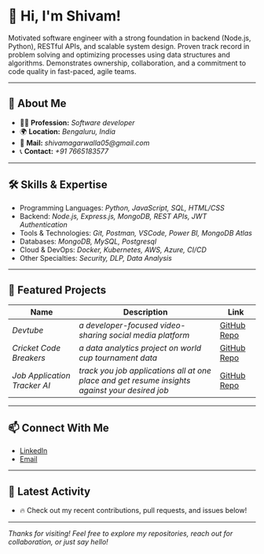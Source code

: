 # 👋 Hi, I'm **Shivam**!

Motivated software engineer with a strong foundation in backend (Node.js, Python), RESTful APIs, and scalable system
design. Proven track record in problem solving and optimizing processes using data structures and algorithms.
Demonstrates ownership, collaboration, and a commitment to code quality in fast-paced, agile teams.

---

## 🚀 About Me

- 🧑‍💻 **Profession:** _Software developer_
- 🌍 **Location:** _Bengaluru, India_
- 📧 **Mail:** _shivamagarwalla05@gmail.com_
- 📞 **Contact:** _+91 7665183577_

---

## 🛠️ Skills & Expertise

- Programming Languages: _Python, JavaScript, SQL, HTML/CSS_
- Backend: _Node.js, Express.js, MongoDB, REST APIs, JWT Authentication_
- Tools & Technologies: _Git, Postman, VSCode, Power BI, MongoDB Atlas_
- Databases: _MongoDB, MySQL, Postgresql_
- Cloud & DevOps: _Docker, Kubernetes, AWS, Azure, CI/CD_
- Other Specialties: _Security, DLP, Data Analysis_

---

## 🌟 Featured Projects

| Name             | Description                | Link                       |
|------------------|---------------------------|----------------------------|
| _Devtube_ | _a developer-focused video-sharing social media platform_     | [GitHub Repo](https://github.com/shivdevop/DevTube-backend)           |
| _Cricket Code Breakers_ | _a data analytics project on world cup tournament data_     | [GitHub Repo](https://github.com/shivdevop/Cricket-data-analytics-project)           |
| _Job Application Tracker AI_ | _track you job applications all at one place and get resume insights against your desired job_ | [GitHub Repo](https://github.com/shivdevop/JobApplicationTracker-with-AI-features) |

---

## 📫 Connect With Me

- [LinkedIn](https://www.linkedin.com/in/shivam-agarwalla-774858166/)
- [Email](mailto:shivamagarwalla05@gmail.com)

---

## 📝 Latest Activity

- 🔥 Check out my recent contributions, pull requests, and issues below!

---

_Thanks for visiting! Feel free to explore my repositories, reach out for collaboration, or just say hello!_
